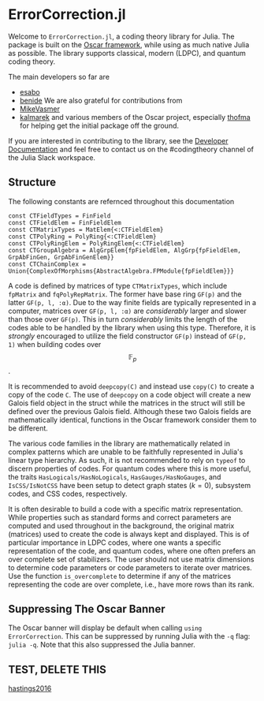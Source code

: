 # ErrorCorrection.jl

Welcome to `ErrorCorrection.jl`, a coding theory library for Julia. The package is built on the [Oscar framework](https://docs.oscar-system.org/dev/), while using as much native Julia as possible. The library supports classical,  modern (LDPC), and quantum coding theory.

The main developers so far are
* [esabo](https://github.com/esabo)
* [benide](https://github.com/benide)
We are also grateful for contributions from
* [MikeVasmer](https://github.com/MikeVasmer)
* [kalmarek](https://github.com/kalmarek)
and various members of the Oscar project, especially [thofma](https://github.com/thofma) for helping get the initial package off the ground.

If you are interested in contributing to the library, see the [Developer Documentation](link) and feel free to contact us on the #codingtheory channel of the Julia Slack workspace.

## Structure

The following constants are refernced throughout this documentation
```
const CTFieldTypes = FinField
const CTFieldElem = FinFieldElem
const CTMatrixTypes = MatElem{<:CTFieldElem}
const CTPolyRing = PolyRing{<:CTFieldElem}
const CTPolyRingElem = PolyRingElem{<:CTFieldElem}
const CTGroupAlgebra = AlgGrpElem{fpFieldElem, AlgGrp{fpFieldElem, GrpAbFinGen, GrpAbFinGenElem}}
const CTChainComplex = Union{ComplexOfMorphisms{AbstractAlgebra.FPModule{fpFieldElem}}}
```
A code is defined by matrices of type `CTMatrixTypes`, which include `fpMatrix` and `fqPolyRepMatrix`. The former have base ring `GF(p)` and the latter `GF(p, l, :α)`. Due to the way finite fields are typically represented in a computer, matrices over `GF(p, l, :α)` are *considerably* larger and slower than those over `GF(p)`. This in turn *considerably* limits the length of the codes able to be handled by the library when using this type. Therefore, it is *strongly* encouraged to utilize the field constructor `GF(p)` instead of `GF(p, 1)` when building codes over $$\mathbb{F}_p$$.

It is recommended to avoid `deepcopy(C)` and instead use `copy(C)` to create a copy of the code `C`. The use of `deepcopy` on a code object will create a new Galois field object in the struct while the matrices in the struct will still be defined over the previous Galois field. Although these two Galois fields are mathematically identical, functions in the Oscar framework consider them to be different.

The various code families in the library are mathematically related in complex patterns which are unable to be faithfully represented in Julia's linear type hierarchy. As such, it is not recommended to rely on `typeof` to discern properties of codes. For quantum codes where this is more useful, the traits `HasLogicals/HasNoLogicals`, `HasGauges/HasNoGauges`, and `IsCSS/IsNotCSS` have been setup to detect graph states ($k = 0$), subsystem codes, and CSS codes, respectively.

It is often desirable to build a code with a specific matrix representation. While properties such as standard forms and correct parameters are computed and used throughout in the background, the original matrix (matrices) used to create the code is always kept and displayed. This is of particular importance in LDPC codes, where one wants a specific representation of the code, and quantum codes, where one often prefers an over complete set of stabilizers. The user should not use matrix dimensions to determine code parameters or code parameters to iterate over matrices. Use the function `is_overcomplete` to determine if any of the matrices representing the code are over complete, i.e., have more rows than its rank.

## Suppressing The Oscar Banner

The Oscar banner will display be default when calling `using ErrorCorrection`. This can be suppressed by running Julia with the `-q` flag: `julia -q`. Note that this also suppressed the Julia banner.

## TEST, DELETE THIS

[hastings2016](@cite)

